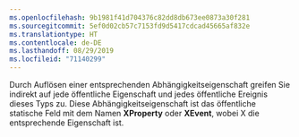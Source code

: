```yaml
---
ms.openlocfilehash: 9b1981f41d704376c82dd8db673ee0873a30f281
ms.sourcegitcommit: 5ef0d02cb57c7153fd9d5417cdcad45665af832e
ms.translationtype: HT
ms.contentlocale: de-DE
ms.lasthandoff: 08/29/2019
ms.locfileid: "71140299"
---
```

Durch Auflösen einer entsprechenden Abhängigkeitseigenschaft greifen Sie indirekt auf jede öffentliche Eigenschaft und jedes öffentliche Ereignis dieses Typs zu. Diese Abhängigkeitseigenschaft ist das öffentliche statische Feld mit dem Namen **XProperty** oder **XEvent**, wobei X die entsprechende Eigenschaft ist.